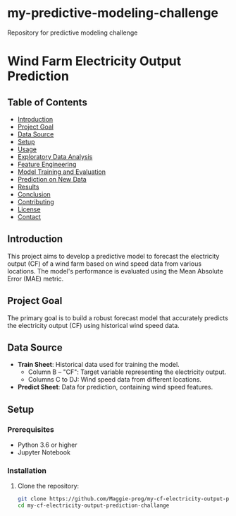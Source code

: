 # my-predictive-modeling-challenge
Repository for predictive modeling challenge 
# Wind Farm Electricity Output Prediction

## Table of Contents
- [Introduction](#introduction)
- [Project Goal](#project-goal)
- [Data Source](#data-source)
- [Setup](#setup)
- [Usage](#usage)
- [Exploratory Data Analysis](#exploratory-data-analysis)
- [Feature Engineering](#feature-engineering)
- [Model Training and Evaluation](#model-training-and-evaluation)
- [Prediction on New Data](#prediction-on-new-data)
- [Results](#results)
- [Conclusion](#conclusion)
- [Contributing](#contributing)
- [License](#license)
- [Contact](#contact)

## Introduction
This project aims to develop a predictive model to forecast the electricity output (CF) of a wind farm based on wind speed data from various locations. The model's performance is evaluated using the Mean Absolute Error (MAE) metric.

## Project Goal
The primary goal is to build a robust forecast model that accurately predicts the electricity output (CF) using historical wind speed data.

## Data Source
- **Train Sheet**: Historical data used for training the model.
  - Column B – "CF": Target variable representing the electricity output.
  - Columns C to DJ: Wind speed data from different locations.
- **Predict Sheet**: Data for prediction, containing wind speed features.

## Setup
### Prerequisites
- Python 3.6 or higher
- Jupyter Notebook

### Installation
1. Clone the repository:
   ```bash
   git clone https://github.com/Maggie-prog/my-cf-electricity-output-prediction-challange.git
   cd my-cf-electricity-output-prediction-challange

